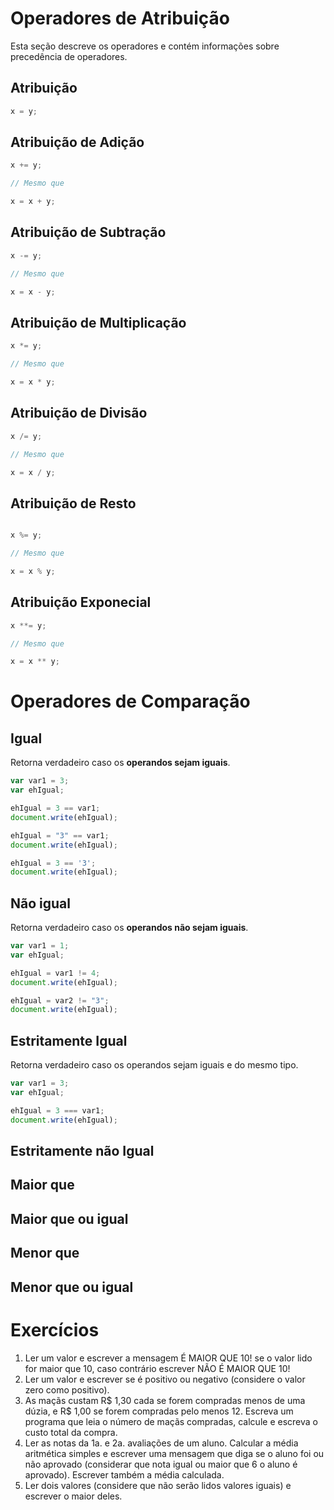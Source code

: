 
# Operadores de Atribuição

Esta seção descreve os operadores e contém informações sobre precedência de operadores.

## Atribuição

```javascript
x = y;
```

## Atribuição de Adição

```javascript
x += y;

// Mesmo que

x = x + y;
```

## Atribuição de Subtração

```javascript
x -= y;

// Mesmo que

x = x - y;
```

## Atribuição de Multiplicação

```javascript
x *= y;

// Mesmo que

x = x * y;
```

## Atribuição de Divisão

```javascript
x /= y;

// Mesmo que

x = x / y;
```

## Atribuição de Resto

```javascript

x %= y;

// Mesmo que

x = x % y;

```

## Atribuição Exponecial

```javascript
x **= y;

// Mesmo que

x = x ** y;
```

# Operadores de Comparação

## Igual

Retorna verdadeiro caso os **operandos sejam iguais**.

```javascript
var var1 = 3;
var ehIgual;

ehIgual = 3 == var1;
document.write(ehIgual);

ehIgual = "3" == var1;
document.write(ehIgual);

ehIgual = 3 == '3';
document.write(ehIgual);
```

## Não igual

Retorna verdadeiro caso os **operandos não sejam iguais**.

```javascript
var var1 = 1;
var ehIgual;

ehIgual = var1 != 4;
document.write(ehIgual);

ehIgual = var2 != "3";
document.write(ehIgual);
```

## Estritamente Igual

Retorna verdadeiro caso os operandos sejam iguais e do mesmo tipo.

```javascript
var var1 = 3;
var ehIgual;

ehIgual = 3 === var1;
document.write(ehIgual);
```


## Estritamente não Igual

## Maior que 

## Maior que ou igual

## Menor que

## Menor que ou igual


# Exercícios

1. Ler um valor e escrever a mensagem É MAIOR QUE 10! se o valor lido for maior que 10, caso contrário escrever NÃO É MAIOR QUE 10! 
2. Ler um valor e escrever se é positivo ou negativo (considere o valor zero como positivo).
3. As maçãs custam R$ 1,30 cada se forem compradas menos de uma dúzia, e R$ 1,00 se forem compradas pelo menos 12. Escreva um programa que leia o número de maçãs compradas, calcule e escreva o custo total da compra.
4. Ler as notas da 1a. e 2a. avaliações de um aluno. Calcular a média aritmética simples e escrever uma mensagem que diga se o aluno foi ou não aprovado (considerar que nota igual ou maior que 6 o aluno é aprovado). Escrever também a média calculada. 
5. Ler dois valores (considere que não serão lidos valores iguais) e escrever o maior deles.
